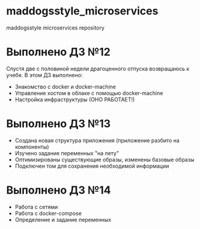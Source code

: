 # maddogsstyle_microservices
maddogsstyle microservices repository

# Выполнено ДЗ №12
Спустя две с половиной недели драгоценного отпуска возвращаюсь к учебе.
В этом ДЗ выполнено:
 - Знакомство с docker и docker-machine
 - Управление хостом в облаке с помощью docker-machine
 - Настройка инфраструктуры (ОНО РАБОТАЕТ!)

# Выполнено ДЗ №13
 - Создана новая структура приложения (приложение разбито на компоненты)
 - Изучено задание переменных "на лету"
 - Оптимизированы существующие  образы, изменены базовые образы
 - Подключен том для сохранения необходимой информации

# Выполнено ДЗ №14
 - Работа с сетями
 - Работа с docker-compose
 - Определение и задание переменных
